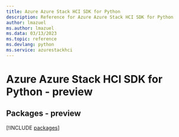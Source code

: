 ```yaml
---
title: Azure Azure Stack HCI SDK for Python
description: Reference for Azure Azure Stack HCI SDK for Python
author: lmazuel
ms.author: lmazuel
ms.data: 03/13/2023
ms.topic: reference
ms.devlang: python
ms.service: azurestackhci
---
```

# Azure Azure Stack HCI SDK for Python - preview
## Packages - preview
[!INCLUDE [packages](azure-stack-hci-index.md)]